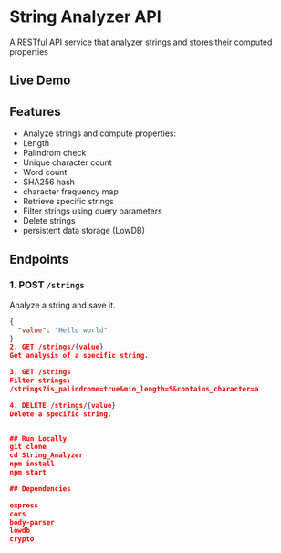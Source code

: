 # String Analyzer API
A RESTful API  service that analyzer strings and stores their computed properties

## Live Demo



## Features 
- Analyze strings and compute properties:
 - Length
 - Palindrom check
 - Unique character count
 - Word count 
 - SHA256 hash
 - character frequency map
- Retrieve specific strings
- Filter strings using query parameters
- Delete strings
- persistent data storage (LowDB)

## Endpoints 


### 1. POST `/strings`
Analyze a string and save it.
```json
{
  "value": "Hello world"
}
2. GET /strings/{value}
Get analysis of a specific string.

3. GET /strings
Filter strings:
/strings?is_palindrome=true&min_length=5&contains_character=a

4. DELETE /strings/{value}
Delete a specific string.


## Run Locally
git clone 
cd String_Analyzer
npm install
npm start

## Dependencies

express
cors
body-parser
lowdb
crypto


